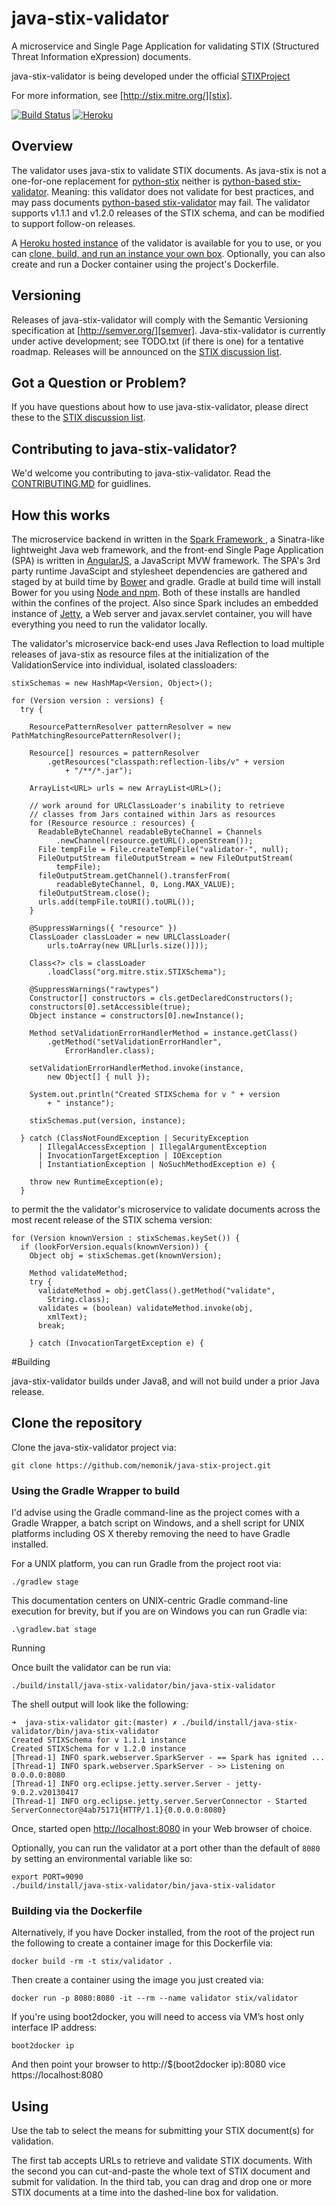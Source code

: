 # <a name="intro"></a>java-stix-validator

A microservice and Single Page Application for validating STIX (Structured Threat Information eXpression) 
documents.

java-stix-validator is being developed under the official [STIXProject][stix project]

For more information, see [http://stix.mitre.org/][stix].

[![Build Status](https://api.travis-ci.org/STIXProject/java-stix-validator.svg)](https://travis-ci.org/STIXProject/java-stix-validator) [![Heroku](http://heroku-badge.herokuapp.com/?app=agile-journey-9583&style=flat)](http://agile-journey-9583.herokuapp.com)

## <a name="overview"></a>Overview

The validator uses java-stix to validate STIX documents. As java-stix is not a one-for-one replacement 
for [python-stix][python-stix] neither is [python-based stix-validator][stix-validator].  Meaning: this 
validator does not validate for best practices, and may pass documents [python-based stix-validator][stix-validator] 
may fail. The validator supports v1.1.1 and v1.2.0 releases of the STIX schema, and can 
be modified to support follow-on releases.

A [Heroku hosted instance][heroku instance] of the validator is available for
you to use, or you can [clone, build, and run an instance your own box](#building).
Optionally, you can also create and run a Docker container using the project's Dockerfile.

## <a name="versioning"></a>Versioning

Releases of java-stix-validator will comply with the Semantic Versioning specification 
at [http://semver.org/][semver]. Java-stix-validator is currently under active development; 
see TODO.txt (if there is one) for a tentative roadmap.  Releases will be announced on the [STIX 
discussion list][list]. 

## <a name="question"></a> Got a Question or Problem?
If you have questions about how to use java-stix-validator, please direct these to 
the [STIX discussion list][list].

## <a name="contribute"></a>Contributing to java-stix-validator?

We'd welcome you contributing to java-stix-validator. Read the [CONTRIBUTING.MD](CONTRIBUTING.MD) for guidlines.

## <a name="how-this-works"></a>How this works

The microservice backend in written in the [Spark Framework ][sparkjava], a Sinatra-like 
lightweight Java web framework, and the front-end Single Page Application (SPA) is written in 
[AngularJS][AngularJS], a JavaScript MVW framework.  The SPA's 3rd party runtime JavaScipt and 
stylesheet dependencies are gathered and staged by at build time by [Bower][bower] and gradle. 
Gradle at build time will install Bower for you using [Node and npm][node and npm].  Both of 
these installs are handled within the confines of the project. Also since Spark includes an 
embedded instance of [Jetty][Jetty], a Web server and javax.servlet container, you will have 
everything you need to run the validator locally.

The validator's microservice back-end uses Java Reflection to load multiple releases of 
java-stix as resource files at the initialization of the ValidationService into 
individual, isolated classloaders:

```
stixSchemas = new HashMap<Version, Object>();

for (Version version : versions) {
  try {

    ResourcePatternResolver patternResolver = new PathMatchingResourcePatternResolver();

    Resource[] resources = patternResolver
        .getResources("classpath:reflection-libs/v" + version
            + "/**/*.jar");

    ArrayList<URL> urls = new ArrayList<URL>();

    // work around for URLClassLoader's inability to retrieve
    // classes from Jars contained within Jars as resources
    for (Resource resource : resources) {
      ReadableByteChannel readableByteChannel = Channels
          .newChannel(resource.getURL().openStream());
      File tempFile = File.createTempFile("validator-", null);
      FileOutputStream fileOutputStream = new FileOutputStream(
          tempFile);
      fileOutputStream.getChannel().transferFrom(
          readableByteChannel, 0, Long.MAX_VALUE);
      fileOutputStream.close();
      urls.add(tempFile.toURI().toURL());
    }

    @SuppressWarnings({ "resource" })
    ClassLoader classLoader = new URLClassLoader(
        urls.toArray(new URL[urls.size()]));

    Class<?> cls = classLoader
        .loadClass("org.mitre.stix.STIXSchema");

    @SuppressWarnings("rawtypes")
    Constructor[] constructors = cls.getDeclaredConstructors();
    constructors[0].setAccessible(true);
    Object instance = constructors[0].newInstance();

    Method setValidationErrorHandlerMethod = instance.getClass()
        .getMethod("setValidationErrorHandler",
            ErrorHandler.class);

    setValidationErrorHandlerMethod.invoke(instance,
        new Object[] { null });

    System.out.println("Created STIXSchema for v " + version
        + " instance");

    stixSchemas.put(version, instance);

  } catch (ClassNotFoundException | SecurityException
      | IllegalAccessException | IllegalArgumentException
      | InvocationTargetException | IOException
      | InstantiationException | NoSuchMethodException e) {

    throw new RuntimeException(e);
  }
```

to permit the the validator's microservice to validate documents across the most 
recent release of the STIX schema version:

```
for (Version knownVersion : stixSchemas.keySet()) {
  if (lookForVersion.equals(knownVersion)) {
    Object obj = stixSchemas.get(knownVersion);

    Method validateMethod;
    try {
      validateMethod = obj.getClass().getMethod("validate",
        String.class);
      validates = (boolean) validateMethod.invoke(obj,
        xmlText);
      break;

    } catch (InvocationTargetException e) {

``` 

#<a name="building"></a>Building

java-stix-validator builds under Java8, and will not build under a 
prior Java release.

## <a name="cloning"></a>Clone the repository

Clone the java-stix-validator project via:

	git clone https://github.com/nemonik/java-stix-project.git

### <a name="gradle_wrapper"></a>Using the Gradle Wrapper to build

I'd advise using the Gradle command-line as the project comes with a Gradle 
Wrapper, a batch script on Windows, and a shell script for UNIX platforms 
including OS X thereby removing the need to have Gradle installed. 

For a UNIX platform, you can run Gradle from the project root via:

	./gradlew stage

This documentation centers on UNIX-centric Gradle command-line execution for 
brevity, but if you are on Windows you can run Gradle via:

	.\gradlew.bat stage

<a name="Running"></a>Running

Once built the validator can be run via:

	./build/install/java-stix-validator/bin/java-stix-validator

The shell output will look like the following:

	➜  java-stix-validator git:(master) ✗ ./build/install/java-stix-validator/bin/java-stix-validator
	Created STIXSchema for v 1.1.1 instance
	Created STIXSchema for v 1.2.0 instance
	[Thread-1] INFO spark.webserver.SparkServer - == Spark has ignited ...
	[Thread-1] INFO spark.webserver.SparkServer - >> Listening on 0.0.0.0:8080
	[Thread-1] INFO org.eclipse.jetty.server.Server - jetty-9.0.2.v20130417
	[Thread-1] INFO org.eclipse.jetty.server.ServerConnector - Started ServerConnector@4ab75171{HTTP/1.1}{0.0.0.0:8080}

Once, started open [http://localhost:8080][localhost] in your Web browser of choice.

Optionally, you can run the validator at a port other than the default of `8080`
by setting an environmental variable like so:

	export PORT=9090
	./build/install/java-stix-validator/bin/java-stix-validator

### <a name="building_via_docker"></a>Building via the Dockerfile

Alternatively, if you have Docker installed, from the root of the project run 
the following to create a container image for this Dockerfile via:

	docker build -rm -t stix/validator .

Then create a container using the image you just created via:

	docker run -p 8080:8080 -it --rm --name validator stix/validator

If you're using boot2docker, you will need to access via VM’s host only interface IP 
address:

	boot2docker ip

And then point your browser to http://$(boot2docker ip):8080 vice https://localhost:8080

## <a name="using"></a>Using

Use the tab to select the means for submitting your STIX document(s) for validation.

The first tab accepts URLs to retrieve and validate STIX documents.  With the second 
you can cut-and-paste the whole text of STIX document and submit for validation.  In 
the third tab, you can drag and drop one or more STIX documents at a time into the 
dashed-line box for validation.

[heroku instance]:http://agile-journey-9583.herokuapp.com
[bower]: http://bower.io/
[node and npm]: https://nodejs.org/
[Jetty]: http://www.eclipse.org/jetty/
[AngularJS]: https://angularjs.org/
[sparkjava]: http://sparkjava.com/
[localhost]: http://localhost:8080
[python-stix]: https://github.com/STIXProject/python-stix
[stix-validator]: https://github.com/STIXProject/stix-validator
[list]: https://stix.mitre.org/community/registration.html
[stix project]: http://stixproject.github.io/
[stix]: http://stix.mitre.org/
[semver]: http://semver.org/
